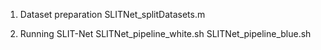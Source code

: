 1. Dataset preparation
SLITNet_splitDatasets.m

2. Running SLIT-Net
SLITNet_pipeline_white.sh
SLITNet_pipeline_blue.sh
